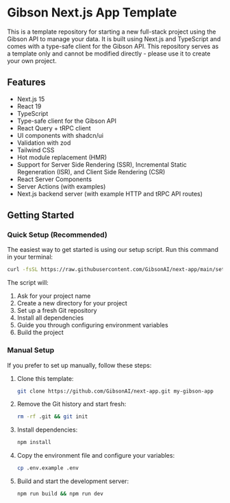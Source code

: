 # Gibson Next.js App Template

This is a template repository for starting a new full-stack project using the Gibson API to manage your data. It is built using Next.js and TypeScript and comes with a type-safe client for the Gibson API. This repository serves as a template only and cannot be modified directly - please use it to create your own project.

## Features

- Next.js 15
- React 19
- TypeScript
- Type-safe client for the Gibson API
- React Query + tRPC client
- UI components with shadcn/ui
- Validation with zod
- Tailwind CSS
- Hot module replacement (HMR)
- Support for Server Side Rendering (SSR), Incremental Static Regeneration (ISR), and Client Side Rendering (CSR)
- React Server Components
- Server Actions (with examples)
- Next.js backend server (with example HTTP and tRPC API routes)

## Getting Started

### Quick Setup (Recommended)

The easiest way to get started is using our setup script. Run this command in your terminal:

```bash
curl -fsSL https://raw.githubusercontent.com/GibsonAI/next-app/main/setup.sh | bash
```

The script will:
1. Ask for your project name
2. Create a new directory for your project
3. Set up a fresh Git repository
4. Install all dependencies
5. Guide you through configuring environment variables
6. Build the project

### Manual Setup

If you prefer to set up manually, follow these steps:

1. Clone this template:
   ```bash
   git clone https://github.com/GibsonAI/next-app.git my-gibson-app
   ```
2. Remove the Git history and start fresh:
   ```bash
   rm -rf .git && git init
   ```
3. Install dependencies:
   ```bash
   npm install
   ```
4. Copy the environment file and configure your variables:
   ```bash
   cp .env.example .env
   ```
5. Build and start the development server:
   ```bash
   npm run build && npm run dev
   ```
